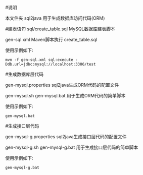 #说明

本文件夹 sql2java 用于生成数据库访问代码(ORM)

#建表语句
sql/create_table.sql MySQL数据库建表脚本

gen-sql.xml Maven脚本执行 create_table.sql

使用示例如下:

	mvn -f gen-sql.xml sql:execute -Ddb.url=jdbc:mysql://localhost:3306/test


#生成数据库层代码

gen-mysql.properties sql2java生成ORM代码的配置文件

gen-mysql.sh gen-mysql.bat 用于生成ORM代码的简单脚本

使用示例如下:

	gen-mysql.bat

#生成接口层代码

gen-mysql-g.properties sql2java生成接口层代码的配置文件

gen-mysql-g.sh gen-mysql-g.bat 用于生成接口层代码的简单脚本

使用示例如下:

	gen-mysql-g.bat

